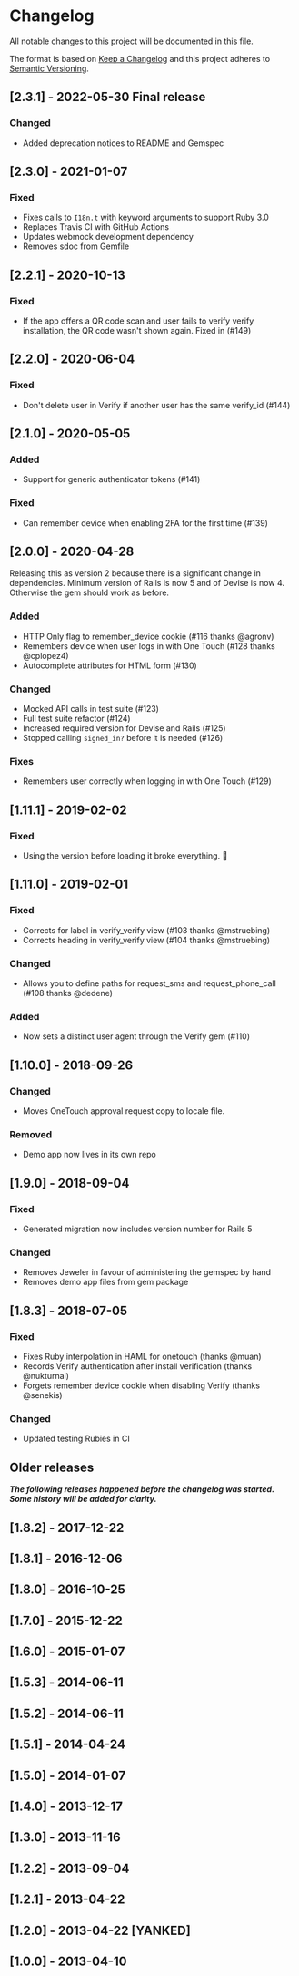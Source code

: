 # Changelog

All notable changes to this project will be documented in this file.

The format is based on [Keep a Changelog](http://keepachangelog.com/en/1.0.0/)
and this project adheres to [Semantic Versioning](http://semver.org/spec/v2.0.0.html).

## [2.3.1] - 2022-05-30 Final release

### Changed

- Added deprecation notices to README and Gemspec

## [2.3.0] - 2021-01-07

### Fixed

- Fixes calls to `I18n.t` with keyword arguments to support Ruby 3.0
- Replaces Travis CI with GitHub Actions
- Updates webmock development dependency
- Removes sdoc from Gemfile

## [2.2.1] - 2020-10-13

### Fixed

- If the app offers a QR code scan and user fails to verify verify installation, the QR code wasn't shown again. Fixed in (#149)

## [2.2.0] - 2020-06-04

### Fixed

- Don't delete user in Verify if another user has the same verify_id (#144)

## [2.1.0] - 2020-05-05

### Added

- Support for generic authenticator tokens (#141)

### Fixed

- Can remember device when enabling 2FA for the first time (#139)

## [2.0.0] - 2020-04-28

Releasing this as version 2 because there is a significant change in dependencies. Minimum version of Rails is now 5 and of Devise is now 4. Otherwise the gem should work as before.

### Added

- HTTP Only flag to remember_device cookie (#116 thanks @agronv)
- Remembers device when user logs in with One Touch (#128 thanks @cplopez4)
- Autocomplete attributes for HTML form (#130)

### Changed

- Mocked API calls in test suite (#123)
- Full test suite refactor (#124)
- Increased required version for Devise and Rails (#125)
- Stopped calling `signed_in?` before it is needed (#126)

### Fixes

- Remembers user correctly when logging in with One Touch (#129)

## [1.11.1] - 2019-02-02

### Fixed

- Using the version before loading it broke everything. :facepalm:

## [1.11.0] - 2019-02-01

### Fixed

- Corrects for label in verify_verify view (#103 thanks @mstruebing)
- Corrects heading in verify_verify view (#104 thanks @mstruebing)

### Changed

- Allows you to define paths for request_sms and request_phone_call (#108 thanks @dedene)

### Added

- Now sets a distinct user agent through the Verify gem (#110)

## [1.10.0] - 2018-09-26

### Changed

- Moves OneTouch approval request copy to locale file.

### Removed

- Demo app now lives in its own repo

## [1.9.0] - 2018-09-04

### Fixed

- Generated migration now includes version number for Rails 5

### Changed

- Removes Jeweler in favour of administering the gemspec by hand
- Removes demo app files from gem package

## [1.8.3] - 2018-07-05

### Fixed

- Fixes Ruby interpolation in HAML for onetouch (thanks @muan)
- Records Verify authentication after install verification (thanks @nukturnal)
- Forgets remember device cookie when disabling Verify (thanks @senekis)

### Changed

- Updated testing Rubies in CI

## Older releases

**_The following releases happened before the changelog was started. Some history will be added for clarity._**

## [1.8.2] - 2017-12-22

## [1.8.1] - 2016-12-06

## [1.8.0] - 2016-10-25

## [1.7.0] - 2015-12-22

## [1.6.0] - 2015-01-07

## [1.5.3] - 2014-06-11

## [1.5.2] - 2014-06-11

## [1.5.1] - 2014-04-24

## [1.5.0] - 2014-01-07

## [1.4.0] - 2013-12-17

## [1.3.0] - 2013-11-16

## [1.2.2] - 2013-09-04

## [1.2.1] - 2013-04-22

## [1.2.0] - 2013-04-22 [YANKED]

## [1.0.0] - 2013-04-10
